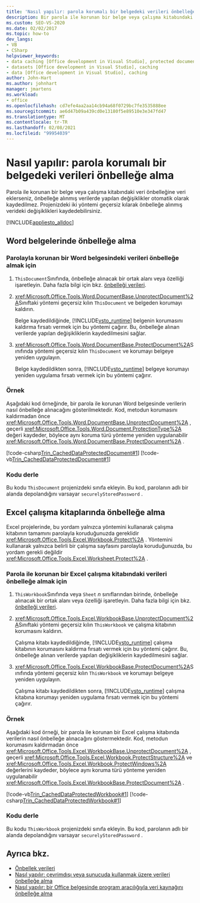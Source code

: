 ```yaml
---
title: 'Nasıl yapılır: parola korumalı bir belgedeki verileri önbelleğe alma'
description: Bir parola ile korunan bir belge veya çalışma kitabındaki veri önbelleğine veri eklerseniz, projenizdeki iki yöntemi geçersiz kılarak önbelleğe alınmış verideki değişiklikleri kaydedebilirsiniz.
ms.custom: SEO-VS-2020
ms.date: 02/02/2017
ms.topic: how-to
dev_langs:
- VB
- CSharp
helpviewer_keywords:
- data caching [Office development in Visual Studio], protected documents
- datasets [Office development in Visual Studio], caching
- data [Office development in Visual Studio], caching
author: John-Hart
ms.author: johnhart
manager: jmartens
ms.workload:
- office
ms.openlocfilehash: cd7efe4aa2aa14cb94a68f0729bc7fe3535888ee
ms.sourcegitcommit: ae6d47b09a439cd0e13180f5e89510e3e347fd47
ms.translationtype: MT
ms.contentlocale: tr-TR
ms.lasthandoff: 02/08/2021
ms.locfileid: "99954039"
---
```

# <a name="how-to-cache-data-in-a-password-protected-document"></a>Nasıl yapılır: parola korumalı bir belgedeki verileri önbelleğe alma
  Parola ile korunan bir belge veya çalışma kitabındaki veri önbelleğine veri eklerseniz, önbelleğe alınmış verilerde yapılan değişiklikler otomatik olarak kaydedilmez. Projenizdeki iki yöntemi geçersiz kılarak önbelleğe alınmış verideki değişiklikleri kaydedebilirsiniz.

 [!INCLUDE[appliesto_alldoc](../vsto/includes/appliesto-alldoc-md.md)]

## <a name="caching-in-word-documents"></a>Word belgelerinde önbelleğe alma

### <a name="to-cache-data-in-a-word-document-that-is-protected-with-a-password"></a>Parolayla korunan bir Word belgesindeki verileri önbelleğe almak için

1. `ThisDocument`Sınıfında, önbelleğe alınacak bir ortak alanı veya özelliği işaretleyin. Daha fazla bilgi için bkz. [önbelleği verileri](../vsto/caching-data.md).

2. <xref:Microsoft.Office.Tools.Word.DocumentBase.UnprotectDocument%2A>Sınıftaki yöntemi geçersiz kılın `ThisDocument` ve belgeden korumayı kaldırın.

     Belge kaydedildiğinde, [!INCLUDE[vsto_runtime](../vsto/includes/vsto-runtime-md.md)] belgenin korumasını kaldırma fırsatı vermek için bu yöntemi çağırır. Bu, önbelleğe alınan verilerde yapılan değişikliklerin kaydedilmesini sağlar.

3. <xref:Microsoft.Office.Tools.Word.DocumentBase.ProtectDocument%2A>Sınıfında yöntemi geçersiz kılın `ThisDocument` ve korumayı belgeye yeniden uygulayın.

     Belge kaydedildikten sonra, [!INCLUDE[vsto_runtime](../vsto/includes/vsto-runtime-md.md)] belgeye korumayı yeniden uygulama fırsatı vermek için bu yöntemi çağırır.

### <a name="example"></a>Örnek
 Aşağıdaki kod örneğinde, bir parola ile korunan Word belgesinde verilerin nasıl önbelleğe alınacağını gösterilmektedir. Kod, metodun korumasını kaldırmadan önce <xref:Microsoft.Office.Tools.Word.DocumentBase.UnprotectDocument%2A> , geçerli <xref:Microsoft.Office.Tools.Word.Document.ProtectionType%2A> değeri kaydeder, böylece aynı koruma türü yönteme yeniden uygulanabilir <xref:Microsoft.Office.Tools.Word.DocumentBase.ProtectDocument%2A> .

 [!code-csharp[Trin_CachedDataProtectedDocument#1](../vsto/codesnippet/CSharp/Trin_CachedDataProtectedDocument/ThisDocument.cs#1)]
 [!code-vb[Trin_CachedDataProtectedDocument#1](../vsto/codesnippet/VisualBasic/Trin_CachedDataProtectedDocument/ThisDocument.vb#1)]

### <a name="compile-the-code"></a>Kodu derle
 Bu kodu `ThisDocument` projenizdeki sınıfa ekleyin. Bu kod, parolanın adlı bir alanda depolandığını varsayar `securelyStoredPassword` .

## <a name="cache-in-excel-workbooks"></a>Excel çalışma kitaplarında önbelleğe alma
 Excel projelerinde, bu yordam yalnızca yöntemini kullanarak çalışma kitabının tamamını parolayla koruduğunuzda gereklidir <xref:Microsoft.Office.Tools.Excel.Workbook.Protect%2A> . Yöntemini kullanarak yalnızca belirli bir çalışma sayfasını parolayla koruduğunuzda, bu yordam gerekli değildir <xref:Microsoft.Office.Tools.Excel.Worksheet.Protect%2A> .

### <a name="to-cache-data-in-an-excel-workbook-that-is-protected-with-a-password"></a>Parola ile korunan bir Excel çalışma kitabındaki verileri önbelleğe almak için

1. `ThisWorkbook`Sınıfında veya `Sheet` *n* sınıflarından birinde, önbelleğe alınacak bir ortak alanı veya özelliği işaretleyin. Daha fazla bilgi için bkz. [önbelleği verileri](../vsto/caching-data.md).

2. <xref:Microsoft.Office.Tools.Excel.WorkbookBase.UnprotectDocument%2A>Sınıftaki yöntemi geçersiz kılın `ThisWorkbook` ve çalışma kitabının korumasını kaldırın.

     Çalışma kitabı kaydedildiğinde, [!INCLUDE[vsto_runtime](../vsto/includes/vsto-runtime-md.md)] çalışma kitabının korumasını kaldırma fırsatı vermek için bu yöntemi çağırır. Bu, önbelleğe alınan verilerde yapılan değişikliklerin kaydedilmesini sağlar.

3. <xref:Microsoft.Office.Tools.Excel.WorkbookBase.ProtectDocument%2A>Sınıfında yöntemi geçersiz kılın `ThisWorkbook` ve korumayı belgeye yeniden uygulayın.

     Çalışma kitabı kaydedildikten sonra, [!INCLUDE[vsto_runtime](../vsto/includes/vsto-runtime-md.md)] çalışma kitabına korumayı yeniden uygulama fırsatı vermek için bu yöntemi çağırır.

### <a name="example"></a>Örnek
 Aşağıdaki kod örneği, bir parola ile korunan bir Excel çalışma kitabında verilerin nasıl önbelleğe alınacağını göstermektedir. Kod, metodun korumasını kaldırmadan önce <xref:Microsoft.Office.Tools.Excel.WorkbookBase.UnprotectDocument%2A> , geçerli <xref:Microsoft.Office.Tools.Excel.Workbook.ProtectStructure%2A> ve <xref:Microsoft.Office.Tools.Excel.Workbook.ProtectWindows%2A> değerlerini kaydeder, böylece aynı koruma türü yönteme yeniden uygulanabilir <xref:Microsoft.Office.Tools.Excel.WorkbookBase.ProtectDocument%2A> .

 [!code-vb[Trin_CachedDataProtectedWorkbook#1](../vsto/codesnippet/VisualBasic/Trin_CachedDataProtectedWorkbook/ThisWorkbook.vb#1)]
 [!code-csharp[Trin_CachedDataProtectedWorkbook#1](../vsto/codesnippet/CSharp/Trin_CachedDataProtectedWorkbook/ThisWorkbook.cs#1)]

### <a name="compile-the-code"></a>Kodu derle
 Bu kodu `ThisWorkbook` projenizdeki sınıfa ekleyin. Bu kod, parolanın adlı bir alanda depolandığını varsayar `securelyStoredPassword` .

## <a name="see-also"></a>Ayrıca bkz.
- [Önbellek verileri](../vsto/caching-data.md)
- [Nasıl yapılır: çevrimdışı veya sunucuda kullanmak üzere verileri önbelleğe alma](../vsto/how-to-cache-data-for-use-offline-or-on-a-server.md)
- [Nasıl yapılır: bir Office belgesinde program aracılığıyla veri kaynağını önbelleğe alma](../vsto/how-to-programmatically-cache-a-data-source-in-an-office-document.md)
